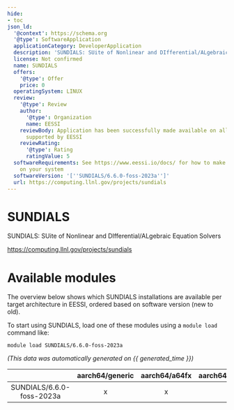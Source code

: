 ```yaml
---
hide:
- toc
json_ld:
  '@context': https://schema.org
  '@type': SoftwareApplication
  applicationCategory: DeveloperApplication
  description: 'SUNDIALS: SUite of Nonlinear and DIfferential/ALgebraic Equation Solvers'
  license: Not confirmed
  name: SUNDIALS
  offers:
    '@type': Offer
    price: 0
  operatingSystem: LINUX
  review:
    '@type': Review
    author:
      '@type': Organization
      name: EESSI
    reviewBody: Application has been successfully made available on all architectures
      supported by EESSI
    reviewRating:
      '@type': Rating
      ratingValue: 5
  softwareRequirements: See https://www.eessi.io/docs/ for how to make EESSI available
    on your system
  softwareVersion: '[''SUNDIALS/6.6.0-foss-2023a'']'
  url: https://computing.llnl.gov/projects/sundials
---
```


SUNDIALS
========


SUNDIALS: SUite of Nonlinear and DIfferential/ALgebraic Equation Solvers

https://computing.llnl.gov/projects/sundials
# Available modules


The overview below shows which SUNDIALS installations are available per target architecture in EESSI, ordered based on software version (new to old).

To start using SUNDIALS, load one of these modules using a `module load` command like:

```shell
module load SUNDIALS/6.6.0-foss-2023a
```

*(This data was automatically generated on {{ generated_time }})*

| |aarch64/generic|aarch64/a64fx|aarch64/neoverse_n1|aarch64/neoverse_v1|aarch64/nvidia/grace|x86_64/generic|x86_64/amd/zen2|x86_64/amd/zen3|x86_64/amd/zen4|x86_64/intel/cascadelake|x86_64/intel/haswell|x86_64/intel/icelake|x86_64/intel/sapphirerapids|x86_64/intel/skylake_avx512|
| :---: | :---: | :---: | :---: | :---: | :---: | :---: | :---: | :---: | :---: | :---: | :---: | :---: | :---: | :---: |
|SUNDIALS/6.6.0-foss-2023a|x|x|x|x|x|x|x|x|x|x|x|x|x|x|
